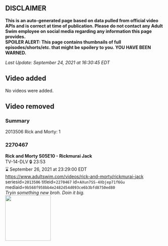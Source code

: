 ## DISCLAIMER
**This is an auto-generated page based on data pulled from official video APIs and is correct at time of publication. Please do not contact any Adult Swim employee on social media regarding any information this page provides.**  
**SPOILER ALERT: This page contains thumbnails of full episodes/shorts/etc. that might be spoilery to you. YOU HAVE BEEN WARNED.**  

_Last Update: September 24, 2021 at 16:30:45 EDT_
## Video added
No videos were added.  
## Video removed
### Summary
2013506 Rick and Morty: 1  
### 2270467
**Rick and Morty S05E10 - Rickmurai Jack**  
TV-14-DLV 🔒 23:53  
⌛ September 26, 2021 at 23:29:00 EDT  
https://www.adultswim.com/videos/rick-and-morty/rickmurai-jack  
seriesid=`2013506` titleid=`2270467` id=`AXun7SS-4Xbjep71f6Gu` mediaid=`9b568f958bb4e2482d54d093ce6b3bfd8750ed80`  
_Tryin something new broh. Doin it big._  
<a href="https://media.cdn.adultswim.com/uploads/20210902/thumbnails/2_2192151296-RickAndMorty_510_RickmuraiJack.png"><img src="https://media.cdn.adultswim.com/uploads/20210902/thumbnails/2_2192151296-RickAndMorty_510_RickmuraiJack.png" height="144px" /></a>
